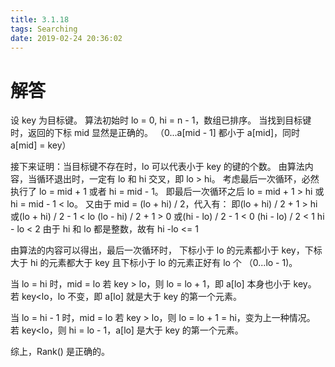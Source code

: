 ```yaml
---
title: 3.1.18
tags: Searching
date: 2019-02-24 20:36:02
---
```


# 解答

设 key 为目标键。
算法初始时 lo = 0, hi = n - 1，数组已排序。
当找到目标键时，返回的下标 mid 显然是正确的。
（0...a[mid - 1] 都小于 a[mid]，同时 a[mid] = key）


接下来证明：当目标键不存在时，lo 可以代表小于 key 的键的个数。
由算法内容，当循环退出时，一定有 lo 和 hi 交叉，即 lo > hi。
考虑最后一次循环，必然执行了 lo = mid + 1 或者 hi = mid - 1。
即最后一次循环之后 lo = mid + 1 > hi 或 hi = mid - 1 < lo。
又由于 mid = (lo + hi) / 2，代入有：
即(lo + hi) / 2 + 1 > hi 或(lo + hi) / 2 - 1 < lo
(lo - hi) / 2 + 1 > 0 或(hi - lo) / 2 - 1 < 0
(hi - lo) / 2 < 1
hi - lo < 2
由于 hi 和 lo 都是整数，故有 hi -lo <= 1

由算法的内容可以得出，最后一次循环时，
下标小于 lo 的元素都小于 key，下标大于 hi 的元素都大于 key
且下标小于 lo 的元素正好有 lo 个 （0...lo - 1)。

当 lo = hi 时，mid = lo
若 key > lo，则 lo = lo + 1，即 a[lo] 本身也小于 key。
若 key<lo，lo 不变，即 a[lo] 就是大于 key 的第一个元素。

当 lo = hi - 1 时，mid = lo
若 key > lo，则 lo = lo + 1 = hi，变为上一种情况。
若 key<lo，则 hi = lo - 1，a[lo] 是大于 key 的第一个元素。


综上，Rank() 是正确的。
